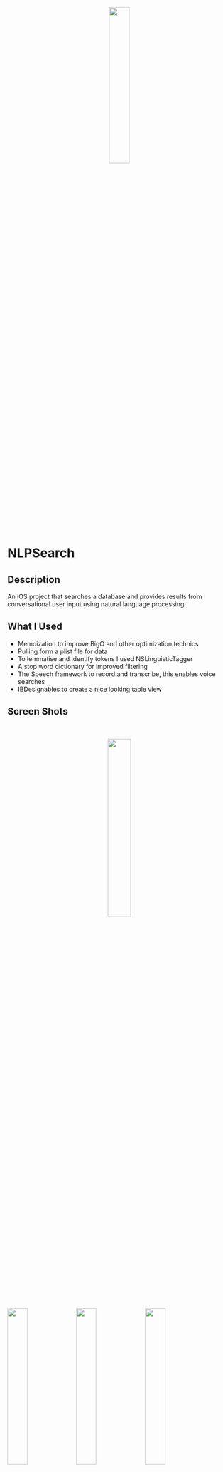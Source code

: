 <p align="center"><img width="30%" src ="https://user-images.githubusercontent.com/33397468/44625269-9616d280-a8c2-11e8-8031-22597b7d0655.jpg"/></p>


# NLPSearch

## Description

An iOS project that searches a database and provides results from conversational user input using natural language processing

## What I Used

* Memoization to improve BigO and other optimization technics
* Pulling form a plist file for data
* To lemmatise and identify tokens I used NSLinguisticTagger
* A stop word dictionary for improved filtering
* The Speech framework to record and transcribe, this enables voice searches
* IBDesignables to create a nice looking table view

## Screen Shots
<br/>
<p align="center"><img width="32%" src ="https://user-images.githubusercontent.com/33397468/44643341-684a9000-a98d-11e8-892f-a1defa745b48.gif"/></p>

<br/>

<img width="30%" src ="https://user-images.githubusercontent.com/33397468/44643332-61238200-a98d-11e8-9bce-6eedd0a0b9c2.png"/> 
<img width="30%" src ="https://user-images.githubusercontent.com/33397468/44643333-61238200-a98d-11e8-9c64-b18183748154.png"/>
<img width="30%" src ="https://user-images.githubusercontent.com/33397468/44643334-61238200-a98d-11e8-8809-ee4c76033910.png"/>

<br/><br/><br/>